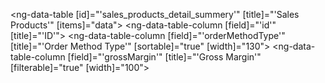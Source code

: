 <ng-data-table [id]="'sales_products_detail_summery'" [title]="'Sales Products'" [items]="data">
  <ng-data-table-column [field]="'id'" [title]="'ID'">
  </ng-data-table-column>
  <ng-data-table-column [field]="'orderMethodType'" [title]="'Order Method Type'" [sortable]="true" [width]="130">
  </ng-data-table-column>
  <ng-data-table-column [field]="'grossMargin'" [title]="'Gross Margin'" [filterable]="true" [width]="100">
  </ng-data-table-column>
</ng-data-table>
